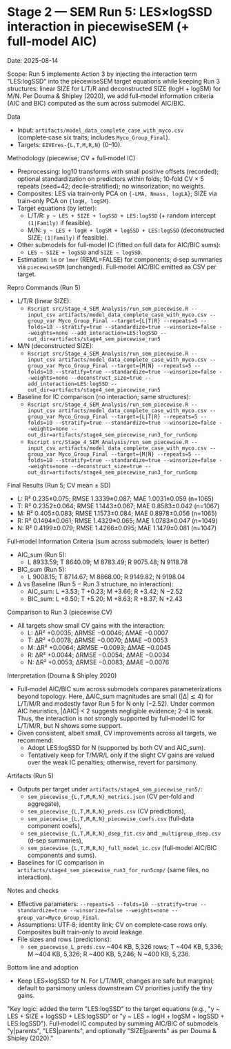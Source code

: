 # Stage 2 — SEM Run 5: LES×logSSD interaction in piecewiseSEM (+ full‑model AIC)

Date: 2025-08-14

Scope: Run 5 implements Action 3 by injecting the interaction term "LES:logSSD" into the piecewiseSEM target equations while keeping Run 3 structures: linear SIZE for L/T/R and deconstructed SIZE (logH + logSM) for M/N. Per Douma & Shipley (2020), we add full‑model information criteria (AIC and BIC) computed as the sum across submodel AIC/BIC.

Data
- Input: `artifacts/model_data_complete_case_with_myco.csv` (complete‑case six traits; includes `Myco_Group_Final`).
- Targets: `EIVEres-{L,T,M,R,N}` (0–10).

Methodology (piecewise; CV + full‑model IC)
- Preprocessing: log10 transforms with small positive offsets (recorded); optional standardization on predictors within folds; 10‑fold CV × 5 repeats (seed=42; decile‑stratified); no winsorization; no weights.
- Composites: LES via train‑only PCA on `{-LMA, Nmass, logLA}`; SIZE via train‑only PCA on `{logH, logSM}`.
- Target equations (by letter):
  - L/T/R: `y ~ LES + SIZE + logSSD + LES:logSSD` (+ random intercept `(1|Family)` if feasible).
  - M/N: `y ~ LES + logH + logSM + logSSD + LES:logSSD` (deconstructed SIZE; `(1|Family)` if feasible).
- Other submodels for full‑model IC (fitted on full data for AIC/BIC sums):
  - `LES ~ SIZE + logSSD` and `SIZE ~ logSSD`.
- Estimation: `lm` or `lmer` (REML=FALSE) for components; d‑sep summaries via `piecewiseSEM` (unchanged). Full‑model AIC/BIC emitted as CSV per target.

Repro Commands (Run 5)
- L/T/R (linear SIZE):
  - `Rscript src/Stage_4_SEM_Analysis/run_sem_piecewise.R --input_csv artifacts/model_data_complete_case_with_myco.csv --group_var Myco_Group_Final --target={L|T|R} --repeats=5 --folds=10 --stratify=true --standardize=true --winsorize=false --weights=none --add_interaction=LES:logSSD --out_dir=artifacts/stage4_sem_piecewise_run5`
- M/N (deconstructed SIZE):
  - `Rscript src/Stage_4_SEM_Analysis/run_sem_piecewise.R --input_csv artifacts/model_data_complete_case_with_myco.csv --group_var Myco_Group_Final --target={M|N} --repeats=5 --folds=10 --stratify=true --standardize=true --winsorize=false --weights=none --deconstruct_size=true --add_interaction=LES:logSSD --out_dir=artifacts/stage4_sem_piecewise_run5`
- Baseline for IC comparison (no interaction; same structures):
  - `Rscript src/Stage_4_SEM_Analysis/run_sem_piecewise.R --input_csv artifacts/model_data_complete_case_with_myco.csv --group_var Myco_Group_Final --target={L|T|R} --repeats=5 --folds=10 --stratify=true --standardize=true --winsorize=false --weights=none --out_dir=artifacts/stage4_sem_piecewise_run3_for_run5cmp`
  - `Rscript src/Stage_4_SEM_Analysis/run_sem_piecewise.R --input_csv artifacts/model_data_complete_case_with_myco.csv --group_var Myco_Group_Final --target={M|N} --repeats=5 --folds=10 --stratify=true --standardize=true --winsorize=false --weights=none --deconstruct_size=true --out_dir=artifacts/stage4_sem_piecewise_run3_for_run5cmp`

Final Results (Run 5; CV mean ± SD)
- L: R² 0.235±0.075; RMSE 1.3339±0.087; MAE 1.0031±0.059 (n=1065)
- T: R² 0.2352±0.064; RMSE 1.1443±0.067; MAE 0.8583±0.042 (n=1067)
- M: R² 0.405±0.083; RMSE 1.1573±0.084; MAE 0.8978±0.056 (n=1065)
- R: R² 0.1494±0.061; RMSE 1.4329±0.065; MAE 1.0783±0.047 (n=1049)
- N: R² 0.4199±0.079; RMSE 1.4266±0.095; MAE 1.1479±0.081 (n=1047)

Full‑model Information Criteria (sum across submodels; lower is better)
- AIC_sum (Run 5):
  - L 8933.59; T 8640.09; M 8783.49; R 9075.48; N 9118.78
- BIC_sum (Run 5):
  - L 9008.15; T 8714.67; M 8868.00; R 9149.82; N 9198.04
- Δ vs Baseline (Run 5 − Run 3 structure, no interaction):
  - AIC_sum: L +3.53; T +0.23; M +3.66; R +3.42; N −2.52
  - BIC_sum: L +8.50; T +5.20; M +8.63; R +8.37; N +2.43

Comparison to Run 3 (piecewise CV)
- All targets show small CV gains with the interaction:
  - L: ΔR² +0.0035; ΔRMSE −0.0046; ΔMAE −0.0007
  - T: ΔR² +0.0078; ΔRMSE −0.0070; ΔMAE −0.0053
  - M: ΔR² +0.0064; ΔRMSE −0.0093; ΔMAE −0.0045
  - R: ΔR² +0.0044; ΔRMSE −0.0054; ΔMAE −0.0034
  - N: ΔR² +0.0053; ΔRMSE −0.0083; ΔMAE −0.0076

Interpretation (Douma & Shipley 2020)
- Full‑model AIC/BIC sum across submodels compares parameterizations beyond topology. Here, ΔAIC_sum magnitudes are small (|Δ| ≲ 4) for L/T/M/R and modestly favor Run 5 for N only (−2.52). Under common AIC heuristics, |ΔAIC| < 2 suggests negligible evidence; 2–4 is weak. Thus, the interaction is not strongly supported by full‑model IC for L/T/M/R, but N shows some support.
- Given consistent, albeit small, CV improvements across all targets, we recommend:
  - Adopt LES:logSSD for N (supported by both CV and AIC_sum).
  - Tentatively keep for T/M/R/L only if the slight CV gains are valued over the weak IC penalties; otherwise, revert for parsimony.

Artifacts (Run 5)
- Outputs per target under `artifacts/stage4_sem_piecewise_run5/`:
  - `sem_piecewise_{L,T,M,R,N}_metrics.json` (CV per‑fold and aggregate),
  - `sem_piecewise_{L,T,M,R,N}_preds.csv` (CV predictions),
  - `sem_piecewise_{L,T,M,R,N}_piecewise_coefs.csv` (full‑data component coefs),
  - `sem_piecewise_{L,T,M,R,N}_dsep_fit.csv` and `_multigroup_dsep.csv` (d‑sep summaries),
  - `sem_piecewise_{L,T,M,R,N}_full_model_ic.csv` (full‑model AIC/BIC components and sums).
- Baselines for IC comparison in `artifacts/stage4_sem_piecewise_run3_for_run5cmp/` (same files, no interaction).

Notes and checks
- Effective parameters: `--repeats=5 --folds=10 --stratify=true --standardize=true --winsorize=false --weights=none --group_var=Myco_Group_Final`.
- Assumptions: UTF‑8; identity link; CV on complete‑case rows only. Composites built train‑only to avoid leakage.
- File sizes and rows (predictions):
  - `sem_piecewise_L_preds.csv` ~404 KB, 5,326 rows; T ~404 KB, 5,336; M ~404 KB, 5,326; R ~400 KB, 5,246; N ~400 KB, 5,236.

Bottom line and adoption
- Keep LES×logSSD for N. For L/T/M/R, changes are safe but marginal; default to parsimony unless downstream CV priorities justify the tiny gains.

"Key logic: added the term \"LES:logSSD\" to the target equations (e.g., \"y ~ LES + SIZE + logSSD + LES:logSSD\" or \"y ~ LES + logH + logSM + logSSD + LES:logSSD\"). Full‑model IC computed by summing AIC/BIC of submodels \"y|parents\", \"LES|parents\", and optionally \"SIZE|parents\" as per Douma & Shipley (2020)."

